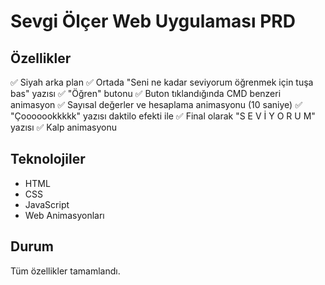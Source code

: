 # Sevgi Ölçer Web Uygulaması PRD

## Özellikler
✅ Siyah arka plan
✅ Ortada "Seni ne kadar seviyorum öğrenmek için tuşa bas" yazısı
✅ "Öğren" butonu
✅ Buton tıklandığında CMD benzeri animasyon
✅ Sayısal değerler ve hesaplama animasyonu (10 saniye)
✅ "Çooooookkkkk" yazısı daktilo efekti ile
✅ Final olarak "S E V İ Y O R U M" yazısı
✅ Kalp animasyonu

## Teknolojiler
- HTML
- CSS
- JavaScript
- Web Animasyonları

## Durum
Tüm özellikler tamamlandı. 